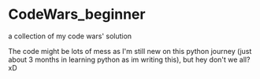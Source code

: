 # CodeWars_beginner
a collection of my code wars' solution

The code might be lots of mess as I'm still new on this python journey (just about 3 months in learning python as im writing this), but hey don't we all? xD
